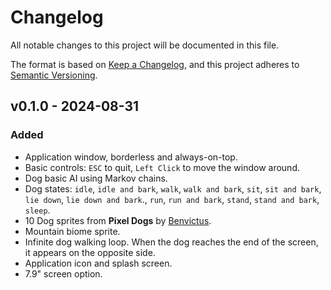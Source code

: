 # Changelog

All notable changes to this project will be documented in this file.

The format is based on [Keep a Changelog](https://keepachangelog.com/en/1.1.0/),
and this project adheres to [Semantic Versioning](https://semver.org/spec/v2.0.0.html).

## v0.1.0 - 2024-08-31

### Added

- Application window, borderless and always-on-top.
- Basic controls: `ESC` to quit, `Left Click` to move the window around.
- Dog basic AI using Markov chains.
- Dog states: `idle`, `idle and bark`, `walk`, `walk and bark`, `sit`, `sit and bark`, `lie down`, `lie down and bark`., `run`, `run and bark`, `stand`, `stand and bark`, `sleep`.
- 10 Dog sprites from **Pixel Dogs** by [Benvictus](https://benvictus.itch.io/pixel-dogs).
- Mountain biome sprite.
- Infinite dog walking loop. When the dog reaches the end of the screen, it appears on the opposite side.
- Application icon and splash screen.
- 7.9" screen option.
